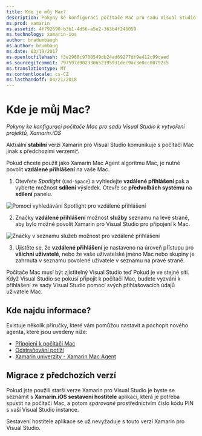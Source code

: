 ```yaml
---
title: Kde je můj Mac?
description: Pokyny ke konfiguraci počítače Mac pro sadu Visual Studio k vytvoření projektů, Xamarin.iOS
ms.prod: xamarin
ms.assetid: 4f792690-b3b1-4d56-a5e2-363b4f246059
ms.technology: xamarin-ios
author: bradumbaugh
ms.author: brumbaug
ms.date: 03/19/2017
ms.openlocfilehash: f3e2988c9700549db24ad69277df9e412c99caed
ms.sourcegitcommit: 797597d902330652195931dec9ac3e0cc00792c5
ms.translationtype: MT
ms.contentlocale: cs-CZ
ms.lasthandoff: 04/21/2018
---
```

# <a name="wheres-my-mac"></a>Kde je můj Mac?

_Pokyny ke konfiguraci počítače Mac pro sadu Visual Studio k vytvoření projektů, Xamarin.iOS_

Aktuální **stabilní** verzi Xamarin pro Visual Studio komunikuje s počítači Mac jinak s předchozími verzemi[^](#earlier-versions).

Pokud chcete použít jako Xamarin Mac Agent algoritmu Mac, je nutné povolit **vzdálené přihlášení** na vaše Mac.

1. Otevřete *Spotlight* (`Cmd-Space`) a vyhledejte **vzdálené přihlášení** pak a vyberte možnost **sdílení** výsledek. Otevře se **předvolbách systému** na **sdílení** panelu.

  ![](visual-studio-ssh-images/spotlight.png "Pomocí vyhledávání Spotlight pro vzdálené přihlášení")

2. Značky **vzdálené přihlášení** možnost **služby** seznamu na levé straně, aby bylo možné povolit Xamarin pro Visual Studio pro připojení k Mac.

  ![](visual-studio-ssh-images/sharing.png "Značky v seznamu služeb možnost pro vzdálené přihlášení")

3. Ujistěte se, že **vzdálené přihlášení** je nastaveno na úroveň přístupu pro **všichni uživatelé**, nebo že vaše uživatelské jméno Mac nebo skupiny je zahrnuta v seznamu povolené uživatele v seznamu na pravé straně.

Počítače Mac musí být zjistitelný Visual Studio teď Pokud je ve stejné síti.
Když Visual Studio se pokusí připojit k počítači Mac, budete vyzváni k přihlášení ze sady Visual Studio pomocí svých přihlašovacích údajů uživatele Mac.

## <a name="where-can-i-find-more-information"></a>Kde najdu informace?

Existuje několik příručky, které vám pomůžou nastavit a pochopit nového agenta, které jsou uvedeny níže:

- [Připojení k počítači Mac](~/ios/get-started/installation/windows/connecting-to-mac/index.md)
- [Odstraňování potíží](~/ios/get-started/installation/windows/connecting-to-mac/troubleshooting.md)
- [Xamarin univerzity - Xamarin Mac Agent](https://university.xamarin.com/lightninglectures/xamarin-mac-agent)

<a name="earlier-versions" />

## <a name="migrating-from-previous-versions"></a>Migrace z předchozích verzí

Pokud jste použili starší verze Xamarin pro Visual Studio je byste se seznámit s **Xamarin.iOS sestavení hostitele** aplikaci, která je potřeba spustit na počítači Mac, a potom *spárované* prostřednictvím číslo kódu PIN s vaší Visual Studio instance.

Sestavení hostitele aplikace se už nevyžaduje s touto verzí Xamarin pro Visual Studio.
